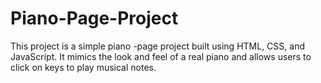 # Piano-Page-Project
This project is a simple piano -page project built using HTML, CSS, and JavaScript. It mimics the look and feel of a real piano and allows users to click on keys to play musical notes.
